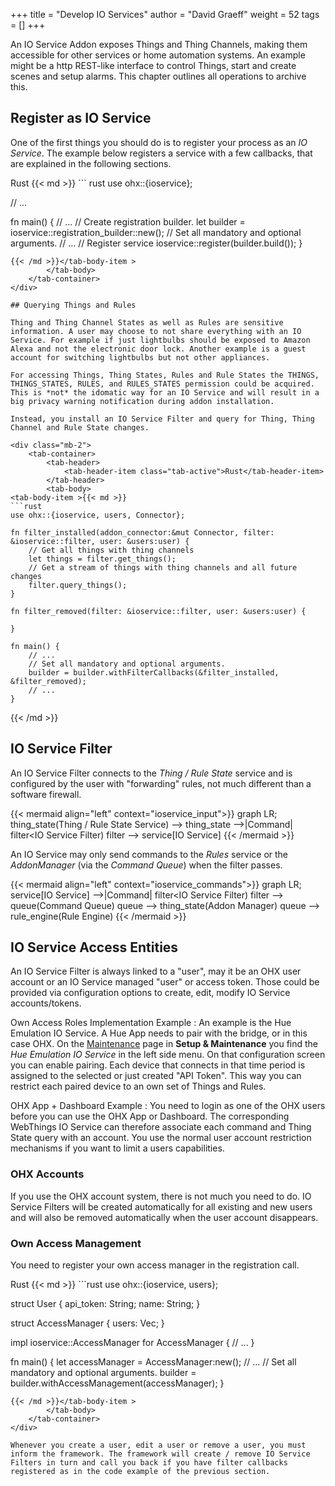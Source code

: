 +++
title = "Develop IO Services"
author = "David Graeff"
weight = 52
tags = []
+++

An IO Service Addon exposes Things and Thing Channels, making them accessible for other services or home automation systems. An example might be a http REST-like interface to control Things, start and create scenes and setup alarms.
This chapter outlines all operations to archive this.

## Register as IO Service

One of the first things you should do is to register your process as an *IO Service*.
The example below registers a service with a few callbacks, that are explained in the following sections.


<div class="mb-2">
	<tab-container>
		<tab-header>
			<tab-header-item class="tab-active">Rust</tab-header-item>
		</tab-header>
		<tab-body>
<tab-body-item >{{< md >}}
``` rust
use ohx::{ioservice};

// ...

fn main() {
    // ...
    // Create registration builder.
    let builder = ioservice::registration_builder::new();
    // Set all mandatory and optional arguments.
    // ...
    // Register service
    ioservice::register(builder.build());
}
```
{{< /md >}}</tab-body-item >
		</tab-body>
    </tab-container>
</div>

## Querying Things and Rules

Thing and Thing Channel States as well as Rules are sensitive information. A user may choose to not share everything with an IO Service. For example if just lightbulbs should be exposed to Amazon Alexa and not the electronic door lock. Another example is a guest account for switching lightbulbs but not other appliances.

For accessing Things, Thing States, Rules and Rule States the THINGS, THINGS_STATES, RULES, and RULES_STATES permission could be acquired. This is *not* the idomatic way for an IO Service and will result in a big privacy warning notification during addon installation.

Instead, you install an IO Service Filter and query for Thing, Thing Channel and Rule State changes.

<div class="mb-2">
	<tab-container>
		<tab-header>
			<tab-header-item class="tab-active">Rust</tab-header-item>
		</tab-header>
		<tab-body>
<tab-body-item >{{< md >}}
```rust
use ohx::{ioservice, users, Connector};

fn filter_installed(addon_connector:&mut Connector, filter: &ioservice::filter, user: &users:user) {
    // Get all things with thing channels
    let things = filter.get_things();
    // Get a stream of things with thing channels and all future changes
    filter.query_things();
}

fn filter_removed(filter: &ioservice::filter, user: &users:user) {
    
}

fn main() {
    // ...
    // Set all mandatory and optional arguments.
    builder = builder.withFilterCallbacks(&filter_installed, &filter_removed);
    // ...
}
```
{{< /md >}}</tab-body-item >
		</tab-body>
    </tab-container>
</div>


## IO Service Filter

An IO Service Filter connects to the *Thing / Rule State* service and is configured by the user with "forwarding" rules, not much different than a software firewall.

{{< mermaid align="left" context="ioservice_input">}}
graph LR;
	thing_state(Thing / Rule State Service) --> 
    thing_state -->|Command| filter<IO Service Filter)
	filter --> service[IO Service]
{{< /mermaid >}}

An IO Service may only send commands to the *Rules* service or the *AddonManager* (via the *Command Queue*) when the filter passes.

{{< mermaid align="left" context="ioservice_commands">}}
graph LR;
    service[IO Service] -->|Command| filter<IO Service Filter)
	filter --> queue(Command Queue)
	queue --> thing_state(Addon Manager)
	queue --> rule_engine(Rule Engine)
{{< /mermaid >}}

## IO Service Access Entities

An IO Service Filter is always linked to a "user", may it be an OHX user account or an IO Service managed "user" or access token. Those could be provided via configuration options to create, edit, modify IO Service accounts/tokens.

Own Access Roles Implementation Example
: An example is the Hue Emulation IO Service. A Hue App needs to pair with the bridge, or in this case OHX. On the <a class="demolink" href="">Maintenance</a> page in **Setup &amp; Maintenance** you find the *Hue Emulation IO Service* in the left side menu. On that configuration screen you can enable pairing. Each device that connects in that time period is assigned to the selected or just created "API Token". This way you can restrict each paired device to an own set of Things and Rules.

OHX App + Dashboard Example
: You need to login as one of the OHX users before you can use the OHX App or Dashboard. The corresponding WebThings IO Service can therefore associate each command and Thing State query with an account. You use the normal user account restriction mechanisms if you want to limit a users capabilities.

### OHX Accounts 

If you use the OHX account system, there is not much you need to do. IO Service Filters will be created automatically for all existing and new users and will also be removed automatically when the user account disappears.

### Own Access Management

You need to register your own access manager in the registration call.


<div class="mb-2">
	<tab-container>
		<tab-header>
			<tab-header-item class="tab-active">Rust</tab-header-item>
		</tab-header>
		<tab-body>
<tab-body-item >{{< md >}}
```rust
use ohx::{ioservice, users};

struct User {
    api_token: String;
    name: String;
}

struct AccessManager {
    users: Vec<User>;
}

impl ioservice::AccessManager for AccessManager {
    // ...
}

fn main() {
    let accessManager = AccessManager:new();
    // ...
    // Set all mandatory and optional arguments.
    builder = builder.withAccessManagement(accessManager);
}
```
{{< /md >}}</tab-body-item >
		</tab-body>
    </tab-container>
</div>

Whenever you create a user, edit a user or remove a user, you must inform the framework. The framework will create / remove IO Service Filters in turn and call you back if you have filter callbacks registered as in the code example of the previous section.
